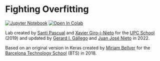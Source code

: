 # Fighting Overfitting 

[![Jupyter Notebook](https://img.shields.io/badge/Jupyter-Notebook-green.svg)](./lab_overfitting_todo.ipynb) [![Open In Colab](https://colab.research.google.com/assets/colab-badge.svg)](https://colab.research.google.com/github/telecombcn-dl/labs-all/blob/main/labs/overfitting/lab_overfitting_todo.ipynb)

Lab created by [Santi Pascual](https://github.com/santi-pdp) and [Xavier Giro-i-Nieto](https://imatge.upc.edu/web/people/xavier-giro) for the [UPC School](https://www.talent.upc.edu/ing/estudis/formacio/curs/310400/postgrau-artificial-intelligence-deep-learning/) (2019) and updated by [Gerard I. Gállego](https://www.linkedin.com/in/gerard-gallego/) and [Juan José Nieto](https://www.linkedin.com/in/juan-jose-nieto-salas/) in 2022.

Based on an original version in Keras created by [Miriam Bellver](https://imatge.upc.edu/web/people/miriam-bellver) for the [Barcelona Technology School](https://barcelonatechnologyschool.com/master/master-in-big-data-solutions/) (BTS) in 2018.
